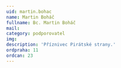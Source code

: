 ```yaml
---
uid: martin.bohac
name: Martin Boháč
fullname: Bc. Martin Boháč
mail: 
category: podporovatel
img: 
description: 'Příznivec Pirátské strany.'
ordpraha: 11
ordcan: 23
---
```

